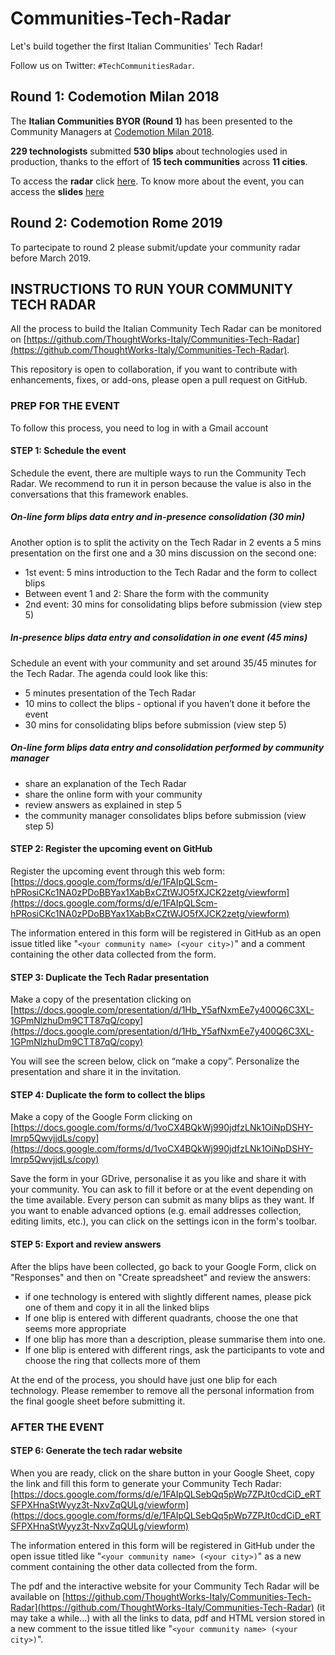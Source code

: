# Communities-Tech-Radar

Let's build together the first Italian Communities' Tech Radar!

Follow us on Twitter: `#TechCommunitiesRadar`.

## Round 1: Codemotion Milan 2018
The **Italian Communities BYOR (Round 1)**  has been presented to the Community Managers at [Codemotion Milan 2018](https://milan2018.codemotionworld.com).

**229 technologists** submitted **530 blips** about technologies used in production, thanks to the effort of **15 tech communities** across **11 cities**.

To access the **radar** click [here](https://radar.thoughtworks.com/?sheetId=https%3A%2F%2Fdocs.google.com%2Fspreadsheets%2Fd%2F1VgCs0gTiBQz0rInlOofHDyyIrmGkM5_t3gqIOrQLLk0%2Fedit%3Fusp%3Dsharing). To know more about the event, you can access the **slides** [here](https://github.com/ThoughtWorks-Italy/Communities-Tech-Radar/blob/master/Rounds/Round%201%20-%20Codemotion%20Milan%202018.pdf)

## Round 2: Codemotion Rome 2019
To partecipate to round 2 please submit/update your community radar before March 2019.

## INSTRUCTIONS TO RUN YOUR COMMUNITY TECH RADAR

All the process to build the Italian Community Tech Radar can be monitored on [https://github.com/ThoughtWorks-Italy/Communities-Tech-Radar](https://github.com/ThoughtWorks-Italy/Communities-Tech-Radar).

This repository is open to collaboration, if you want to contribute with enhancements, fixes, or add-ons, please open a pull request on GitHub.

### PREP FOR THE EVENT

To follow this process, you need to log in with a Gmail account

#### STEP 1: Schedule the event

Schedule the event, there are multiple ways to run the Community Tech Radar. We recommend to run it in person because the value is also in the conversations that this framework enables.

##### On-line form blips data entry and in-presence consolidation (30 min)

Another option is to split the activity on the Tech Radar in 2 events a 5 mins presentation on the first one and a 30 mins discussion on the second one:

- 1st event: 5 mins introduction to the Tech Radar and the form to collect blips
- Between event 1 and 2: Share the form with the community
- 2nd event: 30 mins for consolidating blips before submission (view step 5)

##### In-presence blips data entry and consolidation in one event (45 mins)

Schedule an event with your community and set around 35/45 minutes for the Tech Radar. The agenda could look like this:

- 5 minutes presentation of the Tech Radar
- 10 mins to collect the blips - optional if you haven’t done it before the event
- 30 mins  for consolidating blips before submission (view step 5)

##### On-line form blips data entry and consolidation performed by community manager

- share an explanation of the Tech Radar
- share the online form with your community
- review answers as explained in step 5
- the community manager consolidates blips before submission (view step 5)

#### STEP 2: Register the upcoming event on GitHub

Register the upcoming event through this web form: [https://docs.google.com/forms/d/e/1FAIpQLScm-hPRosiCKc1NA0zPDoBBYax1XabBxCZtWJO5fXJCK2zetg/viewform](https://docs.google.com/forms/d/e/1FAIpQLScm-hPRosiCKc1NA0zPDoBBYax1XabBxCZtWJO5fXJCK2zetg/viewform)

The information entered in this form will be registered in GitHub as an open issue titled like "`<your community name> (<your city>)`" and a comment containing the other data collected from the form.

#### STEP 3: Duplicate the Tech Radar presentation

Make a copy of the presentation clicking on [https://docs.google.com/presentation/d/1Hb_Y5afNxmEe7y400Q6C3XL-1GPmNlzhuDm9CTT87qQ/copy](https://docs.google.com/presentation/d/1Hb_Y5afNxmEe7y400Q6C3XL-1GPmNlzhuDm9CTT87qQ/copy)

You will see the screen below, click on “make a copy”.
Personalize the presentation and share it in the invitation.

#### STEP 4: Duplicate the form to collect the blips

Make a copy of the Google Form clicking on [https://docs.google.com/forms/d/1voCX4BQkWj990jdfzLNk1OiNpDSHY-lmrp5QwvjjdLs/copy](https://docs.google.com/forms/d/1voCX4BQkWj990jdfzLNk1OiNpDSHY-lmrp5QwvjjdLs/copy)

Save the form in your GDrive, personalise it as you like and share it with your community. 
You can ask to fill it before or at the event depending on the time available. Every person can submit as many blips as they want. If you want to enable advanced options (e.g. email addresses collection, editing limits, etc.), you can click on the settings icon in the form's toolbar.

#### STEP 5: Export and review answers

After the blips have been collected, go back to your Google Form, click on "Responses" and then on "Create spreadsheet" and review the answers:

* if one technology is entered with slightly different names, please pick one of them and copy it in all the linked blips
* If one blip is entered with different quadrants, choose the one that seems more appropriate
* If one blip has more than a description, please summarise them into one.
* If one blip is entered with different rings, ask the participants to vote and choose the ring that collects more of them

At the end of the process, you should have just one blip for each technology. Please remember to remove all the personal information from the final google sheet before submitting it.

### AFTER THE EVENT

#### STEP 6: Generate the tech radar website

When you are ready, click on the share button in your Google Sheet, copy the link and fill this form to generate your Community Tech Radar: [https://docs.google.com/forms/d/e/1FAIpQLSebQq5pWp7ZPJt0cdCiD_eRTSFPXHnaStWyyz3t-NxvZqQULg/viewform](https://docs.google.com/forms/d/e/1FAIpQLSebQq5pWp7ZPJt0cdCiD_eRTSFPXHnaStWyyz3t-NxvZqQULg/viewform)

The information entered in this form will be registered in GitHub under the open issue titled like "`<your community name> (<your city>)`" as a new comment containing the other data collected from the form.

The pdf and the interactive website for your Community Tech Radar will be available on [https://github.com/ThoughtWorks-Italy/Communities-Tech-Radar](https://github.com/ThoughtWorks-Italy/Communities-Tech-Radar) (it may take a while...) with all the links to data, pdf and HTML version stored in a new comment to the issue titled like "`<your community name> (<your city>)`".